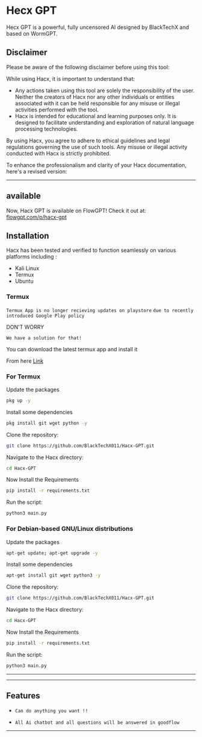 # Hecx GPT

 Hecx GPT is a powerful, fully uncensored AI designed by BlackTechX and based on WormGPT.


## Disclaimer

Please be aware of the following disclaimer before using this tool:

While using Hacx, it is important to understand that:

- Any actions taken using this tool are solely the responsibility of the user. Neither the creators of Hacx nor any other individuals or entities associated with it can be held responsible for any misuse or illegal activities performed with the tool.
- Hacx is intended for educational and learning purposes only. It is designed to facilitate understanding and exploration of natural language processing technologies.

By using Hacx, you agree to adhere to ethical guidelines and legal regulations governing the use of such tools. Any misuse or illegal activity conducted with Hacx is strictly prohibited.

To enhance the professionalism and clarity of your Hacx documentation, here's a revised version:

---
## available
Now, Hacx GPT is available on FlowGPT! Check it out at: [flowgpt.com/p/hacx-gpt](https://flowgpt.com/p/hacx-gpt)
## Installation

Hacx has been tested and verified to function seamlessly on various platforms including :
<ul>
  <li>Kali Linux</li>
  <li>Termux</li>
  <li>Ubuntu</li>  
</ul>

### Termux
`Termux App is no longer recieving updates on playstore`
`due to recently introduced Google Play policy` 
  

DON'T WORRY   

`We have a solution for that!`



You can download the latest termux app and install it

From here <a href="https://f-droid.org/repo/com.termux_118.apk">Link</a>

### For Termux

Update the packages
```bash
pkg up -y
```
Install some dependencies
```bash
pkg install git wget python -y
```
Clone the repository:
```bash
git clone https://github.com/BlackTechX011/Hacx-GPT.git
```

Navigate to the Hacx directory:
```bash
cd Hacx-GPT
```
Now Install the Requirements
```bash
pip install -r requirements.txt
```
Run the script:
```bash
python3 main.py
```
### For Debian-based GNU/Linux distributions

Update the packages
```bash
apt-get update; apt-get upgrade -y
```
Install some dependencies
```bash
apt-get install git wget python3 -y
```
Clone the repository:
```bash
git clone https://github.com/BlackTechX011/Hacx-GPT.git
```
Navigate to the Hacx directory:
 ```bash
 cd Hacx-GPT
 ```
Now Install the Requirements
```bash
pip install -r requirements.txt
```
Run the script:
```bash
python3 main.py
```


---
___
## Features
* `Can do anything you want !!`

* `All Ai chatbot and all questions will be answered in goodflow`

___
